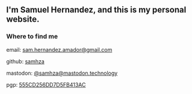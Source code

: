 ## I'm Samuel Hernandez, and this is my personal website.
### Where to find me
email: [sam.hernandez.amador@gmail.com](mailto:Samuel%20Hernandez%20<sam.hernandez.amador@gmail.com>)

github: [samhza](https://github.com/samhza)

mastodon: [@samhza@mastodon.technology](https://mastodon.technology/@samhza)

pgp: [555CD256DD7D5FB413AC](key.txt)
